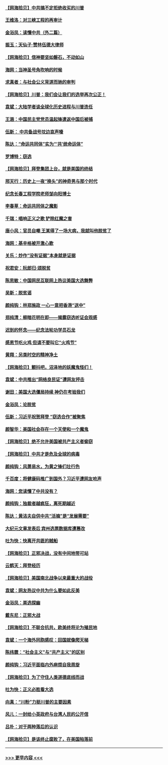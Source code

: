 #### [【网海拾贝】中共搞不定拒绝收买的川普](../pages/nsc993/n12598955.md?t=12061902) 
#### [王维洛：对三峡工程的再审计](../pages/nsc993/n12598436.md?t=12061902) 
#### [金浴凤：读懂中共（外二篇）](../pages/nsc993/n12597943.md?t=12061902) 
#### [振玉：天仙子‧赞林伍德大律师](../pages/nsc993/n12597929.md?t=12061902) 
#### [【网海拾贝】信神要坚如磐石，不动如山](../pages/nsc993/n12597901.md?t=12061902) 
#### [海网：当神圣号角吹响的时候](../pages/nsc993/n12595891.md?t=12061902) 
#### [求真者：与社会公义背道而驰的审判](../pages/nsc993/n12595868.md?t=12061902) 
#### [【网海拾贝】川普：我们会让我们的选举再次公正！](../pages/nsc993/n12594930.md?t=12061902) 
#### [袁斌：大陆学者谈全球化历史进程与川普连任](../pages/nsc993/n12594690.md?t=12061902) 
#### [王涵：中国民主党党员温起锋遣返中国后被捕](../pages/nsc993/n12594540.md?t=12061902) 
#### [伍新： 中共备战号坟边哀声嚎](../pages/nsc993/n12593086.md?t=12061902) 
#### [陈达：“命运共同体”实为“‘共’统命运体”](../pages/nsc993/n12590865.md?t=12061902) 
#### [罗博特：窃选](../pages/nsc993/n12590619.md?t=12061902) 
#### [【网海拾贝】拜登集团上台，就是美国的终结](../pages/nsc993/n12589725.md?t=12061902) 
#### [邢天行：历史上一夜“换头”的神奇男与那个时代](../pages/nsc993/n12589424.md?t=12061902) 
#### [纪念长春工程学院老师邹向阳博士](../pages/nsc993/n12585390.md?t=12061902) 
#### [李春草：命运共同体之魔影](../pages/nsc993/n12585026.md?t=12061902) 
#### [千瑞：唱响正义之歌 铲除红魔之害](../pages/nsc993/n12585002.md?t=12061902) 
#### [唐小风：官员自嘲 王某得了一场大病，我就叫他脱贫了](../pages/nsc993/n12584981.md?t=12061902) 
#### [海网：基辛格被开激心歌](../pages/nsc993/n12584946.md?t=12061902) 
#### [关乐：炒作“没有证据”本身就是证据](../pages/nsc993/n12583146.md?t=12061902) 
#### [祝君安：阮郎归‧颂脱贫](../pages/nsc993/n12583119.md?t=12061902) 
#### [陈思敏：中国网民互联网上热议美国大选舞弊](../pages/nsc993/n12582845.md?t=12061902) 
#### [吴新：脱贫谣](../pages/nsc993/n12580839.md?t=12061902) 
#### [颜纯钩：林郑施政 一心一意把香港“送中”](../pages/nsc993/n12580805.md?t=12061902) 
#### [郑纯清：柳暗花明在即——揭露窃选听证会观感](../pages/nsc993/n12580795.md?t=12061902) 
#### [迟到的怀念——纪念法轮功学员石龙](../pages/nsc993/n12580245.md?t=12061902) 
#### [感恩节吃火鸡  但请不要叫它“火鸡节”](../pages/nsc993/n12580252.md?t=12061902) 
#### [黄翔：另类时空的精神净土](../pages/nsc993/n12578638.md?t=12061902) 
#### [【网海拾贝】颤抖吧，沼泽地的妖魔鬼怪们！](../pages/nsc993/n12578552.md?t=12061902) 
#### [袁斌：中共推出“网络良民证”遭网友抨击](../pages/nsc993/n12578511.md?t=12061902) 
#### [谢田：美国大选僵局持续 神仍在考验我们](../pages/nsc993/n12577432.md?t=12061902) 
#### [金浴凤：论脱贫](../pages/nsc993/n12576386.md?t=12061902) 
#### [伍新：习近平祝贺拜登 “窃选合作”被聚焦](../pages/nsc993/n12576358.md?t=12061902) 
#### [颜智华：美国社会存在一个天使和一个魔鬼](../pages/nsc993/n12574299.md?t=12061902) 
#### [【网海拾贝】绝不允许美国被共产主义者偷窃](../pages/nsc993/n12573396.md?t=12061902) 
#### [【网海拾贝】中共才是危及全球的病毒](../pages/nsc993/n12571204.md?t=12061902) 
#### [颜纯钩：风萧易水，为黄之锋们壮行色](../pages/nsc993/n12571487.md?t=12061902) 
#### [千百度：将健康码推广到国外？习近平遭网友呛声](../pages/nsc993/n12570808.md?t=12061902) 
#### [海网：您读懂了中共没有？](../pages/nsc993/n12570487.md?t=12061902) 
#### [颜纯钩：独裁者越疯狂，离死期越近](../pages/nsc993/n12569055.md?t=12061902) 
#### [陈达：黄洁夫自供中共“活摘”是“发展需要”](../pages/nsc993/n12568541.md?t=12061902) 
#### [大纪元文章发表后 宾州选票数据库遭篡改](../pages/nsc993/n12568105.md?t=12061902) 
#### [吐为快：快离开共匪的贼船](../pages/nsc993/n12568462.md?t=12061902) 
#### [【网海拾贝】正邪决战，没有中间地带可站](../pages/nsc993/n12568439.md?t=12061902) 
#### [云鹤天：拜登经历](../pages/nsc993/n12567294.md?t=12061902) 
#### [【网海拾贝】美国南北战争以来最重大的战役](../pages/nsc993/n12567247.md?t=12061902) 
#### [袁斌：网友热议中共为什么要如此反美](../pages/nsc993/n12567162.md?t=12061902) 
#### [金浴凤：美选探幽](../pages/nsc993/n12567147.md?t=12061902) 
#### [戴东尼：正邪大战](../pages/nsc993/n12567033.md?t=12061902) 
#### [【网海拾贝】不联合抗共，欧美终将沦为殖民地](../pages/nsc993/n12565068.md?t=12061902) 
#### [袁斌：一个海外同胞感叹：回国就像爬天梯](../pages/nsc993/n12564986.md?t=12061902) 
#### [陈纬霆：“社会主义”与“共产主义”的区别](../pages/nsc993/n12562417.md?t=12061902) 
#### [颜纯钩：习近平面临内外麻烦自我周旋](../pages/nsc993/n12563356.md?t=12061902) 
#### [【网海拾贝】为了守住人类道德底线而战](../pages/nsc993/n12562542.md?t=12061902) 
#### [吐为快：正义必胜看大选](../pages/nsc993/n12561967.md?t=12061902) 
#### [向真：“川粉”力挺川普的主要因素](../pages/nsc993/n12560774.md?t=12061902) 
#### [风儿：一封给小英政府与台湾人民的公开信](../pages/nsc993/n12560581.md?t=12061902) 
#### [吕朴：对于两种落后的认识](../pages/nsc993/n12560492.md?t=12061902) 
#### [【网海拾贝】是该终止腐败了，在美国陷落前](../pages/nsc993/n12559936.md?t=12061902) 

----
#### [ >>> 更早内容 <<< ](../indexes/nsc993-earlier.md)
